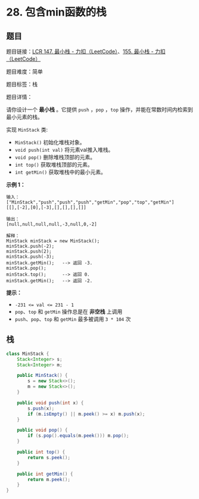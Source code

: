 # 28. 包含min函数的栈

## 题目

题目链接：[LCR 147. 最小栈 - 力扣（LeetCode）](https://leetcode.cn/problems/bao-han-minhan-shu-de-zhan-lcof/description/)、[155. 最小栈 - 力扣（LeetCode）](https://leetcode.cn/problems/min-stack/description/)

题目难度：简单

题目标签：栈

题目详情：

请你设计一个 **最小栈** 。它提供 `push` ，`pop` ，`top` 操作，并能在常数时间内检索到最小元素的栈。

实现 `MinStack` 类:

- `MinStack()` 初始化堆栈对象。
- `void push(int val)` 将元素val推入堆栈。
- `void pop()` 删除堆栈顶部的元素。
- `int top()` 获取堆栈顶部的元素。
- `int getMin()` 获取堆栈中的最小元素。

**示例 1：**

```
输入：
["MinStack","push","push","push","getMin","pop","top","getMin"]
[[],[-2],[0],[-3],[],[],[],[]]

输出：
[null,null,null,null,-3,null,0,-2]

解释：
MinStack minStack = new MinStack();
minStack.push(-2);
minStack.push(2);
minStack.push(-3);
minStack.getMin();   --> 返回 -3.
minStack.pop();
minStack.top();      --> 返回 0.
minStack.getMin();   --> 返回 -2.
```

 **提示：**

- `-231 <= val <= 231 - 1`
- `pop`、`top` 和 `getMin` 操作总是在 **非空栈** 上调用
- `push`、`pop`、`top` 和 `getMin` 最多被调用 `3 * 104` 次



## 栈

``` java
class MinStack {
    Stack<Integer> s;
    Stack<Integer> m;

    public MinStack() {
        s = new Stack<>();
        m = new Stack<>();
    }

    public void push(int x) {
        s.push(x);
        if (m.isEmpty() || m.peek() >= x) m.push(x);
    }

    public void pop() {
        if (s.pop().equals(m.peek())) m.pop();
    }

    public int top() {
        return s.peek();
    }

    public int getMin() {
        return m.peek();
    }
}
```
